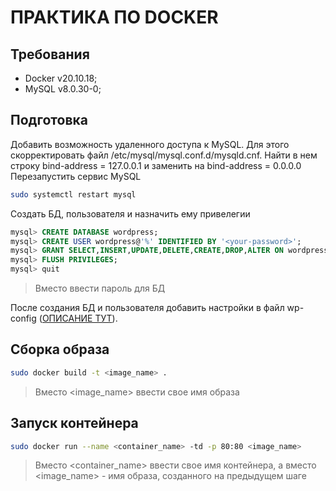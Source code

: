 # ПРАКТИКА ПО DOCKER

## Требования
- Docker v20.10.18;
- MySQL v8.0.30-0;

## Подготовка
Добавить возможность удаленного доступа к MySQL. Для этого скорректировать файл /etc/mysql/mysql.conf.d/mysqld.cnf.
Найти в нем строку bind-address = 127.0.0.1 и заменить на bind-address = 0.0.0.0
Перезапустить сервис MySQL
```bash
sudo systemctl restart mysql
```

Создать БД, пользователя и назначить ему привелегии 

```sql
mysql> CREATE DATABASE wordpress;
mysql> CREATE USER wordpress@'%' IDENTIFIED BY '<your-password>';
mysql> GRANT SELECT,INSERT,UPDATE,DELETE,CREATE,DROP,ALTER ON wordpress.* TO TO wordpress@'%';
mysql> FLUSH PRIVILEGES;
mysql> quit
```
> Вместо <your-password> ввести пароль для БД

После создания БД и пользователя добавить настройки в файл wp-config ([ОПИСАНИЕ ТУТ](https://ubuntu.com/tutorials/install-and-configure-wordpress#6-configure-wordpress-to-connect-to-the-database)).

## Сборка образа
```bash
sudo docker build -t <image_name> .
```
> Вместо <image_name> ввести свое имя образа

## Запуск контейнера
```bash
sudo docker run --name <container_name> -td -p 80:80 <image_name>
```
> Вместо <container_name> ввести свое имя контейнера, а вместо <image_name> - имя образа, созданного на предыдущем шаге